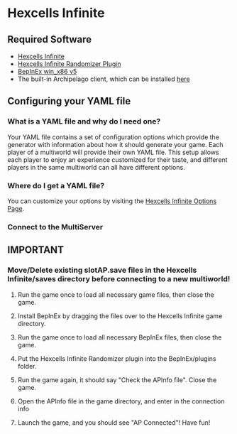 # Hexcells Infinite

## Required Software

- [Hexcells Infinite](https://store.steampowered.com/app/304410/Hexcells_Infinite/)
- [Hexcells Infinite Randomizer Plugin](https://github.com/Heaxeus/HexcellsInfiniteAP/releases/tag/Release)
- [BepInEx win_x86 v5](https://github.com/BepInEx/BepInEx/releases)
- The built-in Archipelago client, which can be installed [here](https://github.com/ArchipelagoMW/Archipelago/releases)

## Configuring your YAML file

### What is a YAML file and why do I need one?

Your YAML file contains a set of configuration options which provide the generator with information about how it should
generate your game. Each player of a multiworld will provide their own YAML file. This setup allows each player to enjoy
an experience customized for their taste, and different players in the same multiworld can all have different options.

### Where do I get a YAML file?

You can customize your options by visiting the [Hexcells Infinite Options Page](../player-options).

### Connect to the MultiServer

## IMPORTANT
### Move/Delete existing slotAP.save files in the Hexcells Infinite/saves directory before connecting to a new multiworld!

1. Run the game once to load all necessary game files, then close the game.

2. Install BepInEx by dragging the files over to the Hexcells Infinite game directory.

3. Run the game once to load all necessary BepInEx files, then close the game.

4. Put the Hexcells Infinite Randomizer plugin into the BepInEx/plugins folder.

5. Run the game again, it should say "Check the APInfo file". Close the game.

6. Open the APInfo file in the game directory, and enter in the connection info

7. Launch the game, and you should see "AP Connected"! Have fun!